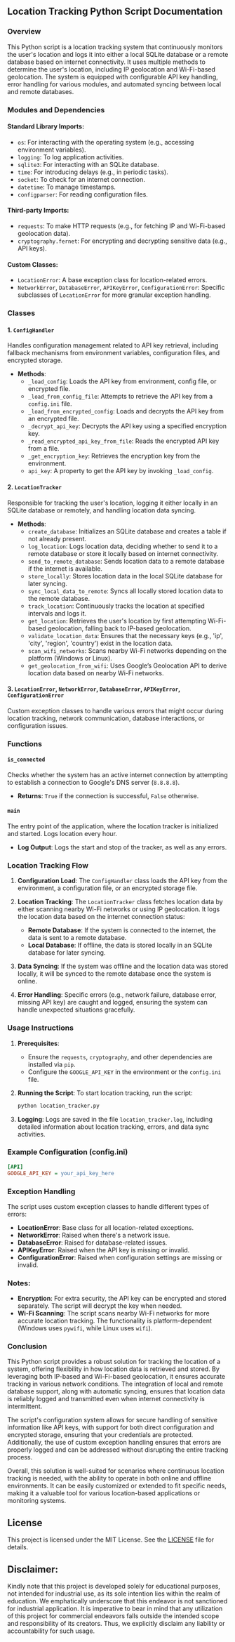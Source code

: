 ## Location Tracking Python Script Documentation

### Overview
This Python script is a location tracking system that continuously monitors the user's location and logs it into either a local SQLite database or a remote database based on internet connectivity. It uses multiple methods to determine the user's location, including IP geolocation and Wi-Fi-based geolocation. The system is equipped with configurable API key handling, error handling for various modules, and automated syncing between local and remote databases.

### Modules and Dependencies

#### Standard Library Imports:
- `os`: For interacting with the operating system (e.g., accessing environment variables).
- `logging`: To log application activities.
- `sqlite3`: For interacting with an SQLite database.
- `time`: For introducing delays (e.g., in periodic tasks).
- `socket`: To check for an internet connection.
- `datetime`: To manage timestamps.
- `configparser`: For reading configuration files.

#### Third-party Imports:
- `requests`: To make HTTP requests (e.g., for fetching IP and Wi-Fi-based geolocation data).
- `cryptography.fernet`: For encrypting and decrypting sensitive data (e.g., API keys).

#### Custom Classes:
- `LocationError`: A base exception class for location-related errors.
- `NetworkError`, `DatabaseError`, `APIKeyError`, `ConfigurationError`: Specific subclasses of `LocationError` for more granular exception handling.
  
### Classes

#### 1. `ConfigHandler`
Handles configuration management related to API key retrieval, including fallback mechanisms from environment variables, configuration files, and encrypted storage.

- **Methods**:
  - `_load_config`: Loads the API key from environment, config file, or encrypted file.
  - `_load_from_config_file`: Attempts to retrieve the API key from a `config.ini` file.
  - `_load_from_encrypted_config`: Loads and decrypts the API key from an encrypted file.
  - `_decrypt_api_key`: Decrypts the API key using a specified encryption key.
  - `_read_encrypted_api_key_from_file`: Reads the encrypted API key from a file.
  - `_get_encryption_key`: Retrieves the encryption key from the environment.
  - `api_key`: A property to get the API key by invoking `_load_config`.

#### 2. `LocationTracker`
Responsible for tracking the user's location, logging it either locally in an SQLite database or remotely, and handling location data syncing.

- **Methods**:
  - `create_database`: Initializes an SQLite database and creates a table if not already present.
  - `log_location`: Logs location data, deciding whether to send it to a remote database or store it locally based on internet connectivity.
  - `send_to_remote_database`: Sends location data to a remote database if the internet is available.
  - `store_locally`: Stores location data in the local SQLite database for later syncing.
  - `sync_local_data_to_remote`: Syncs all locally stored location data to the remote database.
  - `track_location`: Continuously tracks the location at specified intervals and logs it.
  - `get_location`: Retrieves the user's location by first attempting Wi-Fi-based geolocation, falling back to IP-based geolocation.
  - `validate_location_data`: Ensures that the necessary keys (e.g., 'ip', 'city', 'region', 'country') exist in the location data.
  - `scan_wifi_networks`: Scans nearby Wi-Fi networks depending on the platform (Windows or Linux).
  - `get_geolocation_from_wifi`: Uses Google’s Geolocation API to derive location data based on nearby Wi-Fi networks.
  
#### 3. `LocationError`, `NetworkError`, `DatabaseError`, `APIKeyError`, `ConfigurationError`
Custom exception classes to handle various errors that might occur during location tracking, network communication, database interactions, or configuration issues.

### Functions

#### `is_connected`
Checks whether the system has an active internet connection by attempting to establish a connection to Google's DNS server (`8.8.8.8`).

- **Returns**: `True` if the connection is successful, `False` otherwise.

#### `main`
The entry point of the application, where the location tracker is initialized and started. Logs location every hour.

- **Log Output**: Logs the start and stop of the tracker, as well as any errors.

### Location Tracking Flow

1. **Configuration Load**: The `ConfigHandler` class loads the API key from the environment, a configuration file, or an encrypted storage file.
   
2. **Location Tracking**: The `LocationTracker` class fetches location data by either scanning nearby Wi-Fi networks or using IP geolocation. It logs the location data based on the internet connection status:
   - **Remote Database**: If the system is connected to the internet, the data is sent to a remote database.
   - **Local Database**: If offline, the data is stored locally in an SQLite database for later syncing.

3. **Data Syncing**: If the system was offline and the location data was stored locally, it will be synced to the remote database once the system is online.

4. **Error Handling**: Specific errors (e.g., network failure, database error, missing API key) are caught and logged, ensuring the system can handle unexpected situations gracefully.

### Usage Instructions

1. **Prerequisites**:
   - Ensure the `requests`, `cryptography`, and other dependencies are installed via `pip`.
   - Configure the `GOOGLE_API_KEY` in the environment or the `config.ini` file.

2. **Running the Script**:
   To start location tracking, run the script:

   ```bash
   python location_tracker.py
   ```

3. **Logging**:
   Logs are saved in the file `location_tracker.log`, including detailed information about location tracking, errors, and data sync activities.

### Example Configuration (config.ini)
```ini
[API]
GOOGLE_API_KEY = your_api_key_here
```

### Exception Handling
The script uses custom exception classes to handle different types of errors:
- **LocationError**: Base class for all location-related exceptions.
- **NetworkError**: Raised when there's a network issue.
- **DatabaseError**: Raised for database-related issues.
- **APIKeyError**: Raised when the API key is missing or invalid.
- **ConfigurationError**: Raised when configuration settings are missing or invalid.

### Notes:
- **Encryption**: For extra security, the API key can be encrypted and stored separately. The script will decrypt the key when needed.
- **Wi-Fi Scanning**: The script scans nearby Wi-Fi networks for more accurate location tracking. The functionality is platform-dependent (Windows uses `pywifi`, while Linux uses `wifi`).

### Conclusion

This Python script provides a robust solution for tracking the location of a system, offering flexibility in how location data is retrieved and stored. By leveraging both IP-based and Wi-Fi-based geolocation, it ensures accurate tracking in various network conditions. The integration of local and remote database support, along with automatic syncing, ensures that location data is reliably logged and transmitted even when internet connectivity is intermittent.

The script's configuration system allows for secure handling of sensitive information like API keys, with support for both direct configuration and encrypted storage, ensuring that your credentials are protected. Additionally, the use of custom exception handling ensures that errors are properly logged and can be addressed without disrupting the entire tracking process.

Overall, this solution is well-suited for scenarios where continuous location tracking is needed, with the ability to operate in both online and offline environments. It can be easily customized or extended to fit specific needs, making it a valuable tool for various location-based applications or monitoring systems.

## **License**
This project is licensed under the MIT License. See the [LICENSE](LICENSE) file for details.

## **Disclaimer:**
Kindly note that this project is developed solely for educational purposes, not intended for industrial use, as its sole intention lies within the realm of education. We emphatically underscore that this endeavor is not sanctioned for industrial application. It is imperative to bear in mind that any utilization of this project for commercial endeavors falls outside the intended scope and responsibility of its creators. Thus, we explicitly disclaim any liability or accountability for such usage.